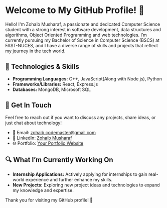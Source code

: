 # Welcome to My GitHub Profile! 👋

Hello! I'm Zohaib Musharaf, a passionate and dedicated Computer Science student with a strong interest in software development, data structures and algorithms, Object Oriented Programming and web technologies. I’m currently pursuing my Bachelor of Science in Computer Science (BSCS) at FAST-NUCES, and I have a diverse range of skills and projects that reflect my journey in the tech world.

## 🔧 Technologies & Skills

- **Programming Languages:** C++, JavaScript(Along with Node.js), Python
- **Frameworks/Libraries:** React,  Express.js 
- **Databases:** MongoDB, Microsoft SQL


## 💬 Get In Touch

Feel free to reach out if you want to discuss any projects, share ideas, or just chat about technology!

- 📧 Email: [zohaib.codemaster@gmail.com](mailto:zohaib.codemaster@gmail.com)
- 💼 LinkedIn: [Zohaib Musharaf](https://www.linkedin.com/in/zohaib-musharaf-ba5663313/)
- 🌐 Portfolio: [Your Portfolio Website](https://zohaib-portfolio-8289c.web.app/)

## 🔍 What I’m Currently Working On

- **Internship Applications:** Actively applying for internships to gain real-world experience and further enhance my skills.
- **New Projects:** Exploring new project ideas and technologies to expand my knowledge and expertise.

Thank you for visiting my GitHub profile! 🙌

